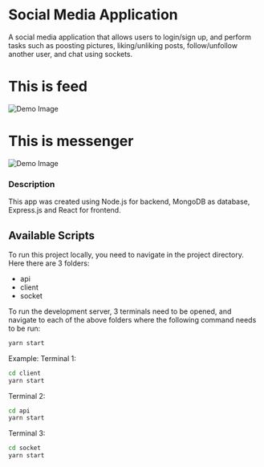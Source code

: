 # Social Media Application
A social media application that allows users to login/sign up, and perform tasks such as poosting pictures, liking/unliking posts, follow/unfollow another user, and chat using sockets.


# This is feed
![Demo Image](https://github.com/costingh/social-media-app-MERN/blob/master/demo1.png?raw=true)

# This is messenger
![Demo Image](https://github.com/costingh/social-media-app-MERN/blob/master/demo2.png?raw=true)

### Description

This app was created using Node.js for backend, MongoDB as database, Express.js and React for frontend.

## Available Scripts

To run this project locally, you need to navigate in the project directory. Here there are 3 folders:
* api
* client
* socket

To run the development server, 3 terminals need to be opened, and navigate to each of the above folders where the following command needs to be run:

```bash
yarn start
```

Example:
Terminal 1:
```bash
cd client
yarn start
```
Terminal 2:
```bash
cd api
yarn start
```
Terminal 3:
```bash
cd socket
yarn start
```
